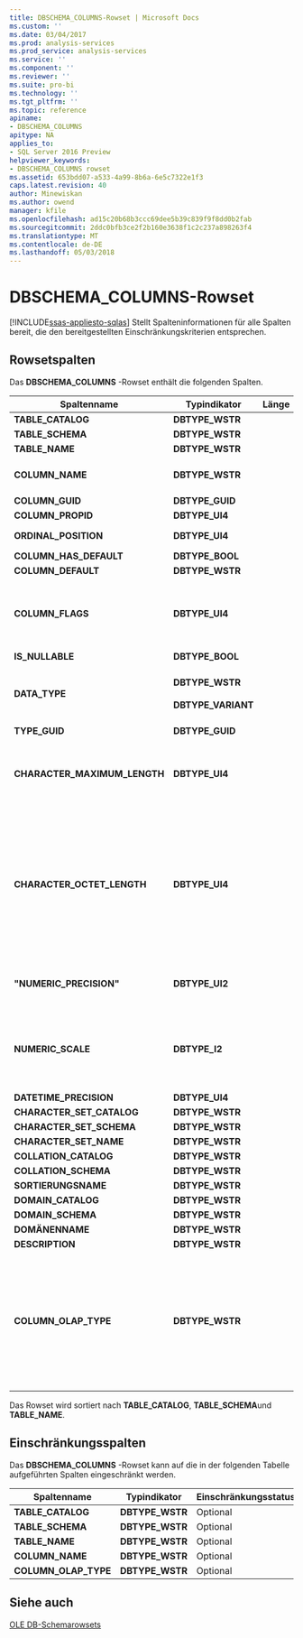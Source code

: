 ```yaml
---
title: DBSCHEMA_COLUMNS-Rowset | Microsoft Docs
ms.custom: ''
ms.date: 03/04/2017
ms.prod: analysis-services
ms.prod_service: analysis-services
ms.service: ''
ms.component: ''
ms.reviewer: ''
ms.suite: pro-bi
ms.technology: ''
ms.tgt_pltfrm: ''
ms.topic: reference
apiname:
- DBSCHEMA_COLUMNS
apitype: NA
applies_to:
- SQL Server 2016 Preview
helpviewer_keywords:
- DBSCHEMA_COLUMNS rowset
ms.assetid: 653bdd07-a533-4a99-8b6a-6e5c7322e1f3
caps.latest.revision: 40
author: Minewiskan
ms.author: owend
manager: kfile
ms.openlocfilehash: ad15c20b68b3ccc69dee5b39c839f9f8dd0b2fab
ms.sourcegitcommit: 2ddc0bfb3ce2f2b160e3638f1c2c237a898263f4
ms.translationtype: MT
ms.contentlocale: de-DE
ms.lasthandoff: 05/03/2018
---
```

# <a name="dbschemacolumns-rowset"></a>DBSCHEMA_COLUMNS-Rowset
[!INCLUDE[ssas-appliesto-sqlas](../../../includes/ssas-appliesto-sqlas.md)]
  Stellt Spalteninformationen für alle Spalten bereit, die den bereitgestellten Einschränkungskriterien entsprechen.  
  
## <a name="rowset-columns"></a>Rowsetspalten  
 Das **DBSCHEMA_COLUMNS** -Rowset enthält die folgenden Spalten.  
  
|Spaltenname|Typindikator|Länge|Description|  
|-----------------|--------------------|------------|-----------------|  
|**TABLE_CATALOG**|**DBTYPE_WSTR**||Der Name der Datenbank.|  
|**TABLE_SCHEMA**|**DBTYPE_WSTR**||Nicht unterstützt.|  
|**TABLE_NAME**|**DBTYPE_WSTR**||Der Name des Cubes.|  
|**COLUMN_NAME**|**DBTYPE_WSTR**||Der Name der Attributhierarchie oder des Measures.|  
|**COLUMN_GUID**|**DBTYPE_GUID**||Nicht unterstützt.|  
|**COLUMN_PROPID**|**DBTYPE_UI4**||Nicht unterstützt.|  
|**ORDINAL_POSITION**|**DBTYPE_UI4**||Die Position der Spalte, beginnend mit 1.|  
|**COLUMN_HAS_DEFAULT**|**DBTYPE_BOOL**||Nicht unterstützt.|  
|**COLUMN_DEFAULT**|**DBTYPE_WSTR**||Nicht unterstützt.|  
|**COLUMN_FLAGS**|**DBTYPE_UI4**||Eine **DBCOLUMNFLAGS** -Bitmaske, die die Spalteneigenschaften angibt. Siehe "DBCOLUMNFLAGS Enumerated Type" in [IColumnsInfo::GetColumnInfo](http://msdn2.microsoft.com/library/ms722704.aspx)|  
|**IS_NULLABLE**|**DBTYPE_BOOL**||Gibt immer **false**zurück.|  
|**DATA_TYPE**|**DBTYPE_WSTR**<br /><br /> **DBTYPE_VARIANT**||Der Datentyp der Spalte. Gibt eine Zeichenfolge für Dimensionsspalten und eine Variante für Measures zurück.|  
|**TYPE_GUID**|**DBTYPE_GUID**||Nicht unterstützt.|  
|**CHARACTER_MAXIMUM_LENGTH**|**DBTYPE_UI4**||Die maximal mögliche Länge eines Werts in der Spalte.<br /><br /> Dieser Wert wird von der **DataSize** -Eigenschaft in **DataItem**abgerufen.|  
|**CHARACTER_OCTET_LENGTH**|**DBTYPE_UI4**||Die maximal mögliche Länge eines Werts in der Spalte in Bytes für Zeichen- oder Binärspalten.<br /><br /> Der Wert null (0) gibt an, dass die Spalte keine maximale Länge besitzt.<br /><br /> Für Spalten, die keine Binär- oder Zeichendatentypen zurückgeben, wird**NULL** zurückgegeben.|  
|**"NUMERIC_PRECISION"**|**DBTYPE_UI2**||Die maximale Genauigkeit der Spalte für andere numerische Datentypen als **DBTYPE_VARNUMERIC**.|  
|**NUMERIC_SCALE**|**DBTYPE_I2**||Die Anzahl der Stellen rechts neben dem Dezimalzeichen für **DBTYPE_DECIMAL**, **DBTYPE_NUMERIC**und **DBTYPE_VARNUMERIC**. Andernfalls ist der Wert **NULL**.|  
|**DATETIME_PRECISION**|**DBTYPE_UI4**||Nicht unterstützt.|  
|**CHARACTER_SET_CATALOG**|**DBTYPE_WSTR**||Nicht unterstützt.|  
|**CHARACTER_SET_SCHEMA**|**DBTYPE_WSTR**||Nicht unterstützt.|  
|**CHARACTER_SET_NAME**|**DBTYPE_WSTR**||Nicht unterstützt.|  
|**COLLATION_CATALOG**|**DBTYPE_WSTR**||Nicht unterstützt.|  
|**COLLATION_SCHEMA**|**DBTYPE_WSTR**||Nicht unterstützt.|  
|**SORTIERUNGSNAME**|**DBTYPE_WSTR**||Nicht unterstützt.|  
|**DOMAIN_CATALOG**|**DBTYPE_WSTR**||Nicht unterstützt.|  
|**DOMAIN_SCHEMA**|**DBTYPE_WSTR**||Nicht unterstützt.|  
|**DOMÄNENNAME**|**DBTYPE_WSTR**||Nicht unterstützt.|  
|**DESCRIPTION**|**DBTYPE_WSTR**||Nicht unterstützt.|  
|**COLUMN_OLAP_TYPE**|**DBTYPE_WSTR**||Den OLAP-Typ des Objekts.<br /><br /> **MEASURE** gibt an, dass das Objekt ein Measure ist.<br /><br /> **ATTRIBUTE** gibt an, dass das Objekt ein Dimensionsattribut ist.<br /><br /> **SCHEMA** gibt an, dass das Objekt eine Spalte in einem Schema ist.|  
  
 Das Rowset wird sortiert nach **TABLE_CATALOG**, **TABLE_SCHEMA**und **TABLE_NAME**.  
  
## <a name="restriction-columns"></a>Einschränkungsspalten  
 Das **DBSCHEMA_COLUMNS** -Rowset kann auf die in der folgenden Tabelle aufgeführten Spalten eingeschränkt werden.  
  
|Spaltenname|Typindikator|Einschränkungsstatus|  
|-----------------|--------------------|-----------------------|  
|**TABLE_CATALOG**|**DBTYPE_WSTR**|Optional|  
|**TABLE_SCHEMA**|**DBTYPE_WSTR**|Optional|  
|**TABLE_NAME**|**DBTYPE_WSTR**|Optional|  
|**COLUMN_NAME**|**DBTYPE_WSTR**|Optional|  
|**COLUMN_OLAP_TYPE**|**DBTYPE_WSTR**|Optional|  
  
## <a name="see-also"></a>Siehe auch  
 [OLE DB-Schemarowsets](../../../analysis-services/schema-rowsets/ole-db/ole-db-schema-rowsets.md)  
  
  
